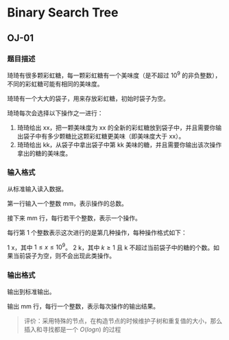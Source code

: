 # Binary Search Tree

## OJ-01

### 题目描述

琦琦有很多颗彩虹糖，每一颗彩虹糖有一个美味度（是不超过 $10^9$ 的非负整数），不同的彩虹糖可能有相同的美味度。

琦琦有一个大大的袋子，用来存放彩虹糖，初始时袋子为空。

琦琦每次会选择以下操作之一进行：

1. 琦琦给出 xx，把一颗美味度为 xx 的全新的彩虹糖放到袋子中，并且需要你输出袋子中有多少颗糖比这颗彩虹糖更美味（即美味度大于 xx）。
2. 琦琦给出 kk，从袋子中拿出袋子中第 kk 美味的糖，并且需要你输出该次操作拿出的糖的美味度。

### 输入格式

从标准输入读入数据。

第一行输入一个整数 mm，表示操作的总数。

接下来 mm 行，每行若干个整数，表示一个操作。

每行第 1 个整数表示这次进行的是第几种操作，每种操作格式如下：

1 x，其中 $1 \leq x \leq 10^9$。
2 k，其中 $k \geq 1$ 且 k 不超过当前袋子中的糖的个数。如果当前袋子为空，则不会出现此类操作。

### 输出格式

输出到标准输出。

输出 mm 行，每行一个整数，表示每次操作的输出结果。

>评价：采用特殊的节点，在构造节点的时候维护子树和重复值的大小，那么插入和寻找都是一个 $O(logn)$ 的过程
